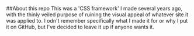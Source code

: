 ##About this repo
This was a 'CSS framework' I made several years ago, with the thinly veiled purpose of ruining the visual appeal of whatever site it was applied to.
I odn't remember specifically what I made it for or why I put it on GitHub, but I've decided to leave it up if anyone wants it.
